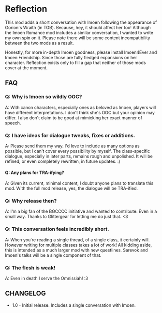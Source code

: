 # Reflection

This mod adds a short conversation with Imoen following the appearance of Gorion's Wraith (in TOB). Because, hey, it should affect her too! Although the Imoen Romance mod includes a similar conversation, I wanted to write my own spin on it. Please note there will be some content incompatibility between the two mods as a result.

Honestly, for more in-depth Imoen goodness, please install Imoen4Ever and Imoen Friendship. Since those are fully fledged expansions on her character. Reflection exists only to fill a gap that neither of those mods cover at the moment.


## FAQ

### Q: Why is Imoen so wildly OOC?

A: With canon characters, especially ones as beloved as Imoen, players will have different interpretations. I don't think she's OOC but your opinion may differ. I also don't claim to be good at mimicking her exact manner of speech. 

### Q: I have ideas for dialogue tweaks, fixes or additions.

A: Please send them my way. I'd love to include as many options as possible, but I can't cover every possibility by myself. The class-specific dialogue, especially in later parts, remains rough and unpolished. It will be refined, or even completely rewritten, in future updates. :)

#### Q: Any plans for TRA-ifying?

A: Given its current, minimal content, I doubt anyone plans to translate this mod. With the full mod release, yes, the dialogue will be TRA-ified. 

### Q: Why release then?

A: I'm a big fan of the BGCCCC initiative and wanted to contribute. Even in a small way. Thanks to Glittergear for letting me do just that. <3

### Q: This conversation feels incredibly short.

A: When you're reading a single thread, of a single class, it certainly will. However writing for multiple classes takes a lot of work! All kidding aside, this is intended as a much larger mod with new questlines. Sarevok and Imoen's talks will be a single component of that. 

### Q: The flesh is weak!

A: Even in death I serve the Omnissiah! :3


## CHANGELOG

* 1.0 - Initial release. Includes a single conversation with Imoen. 
